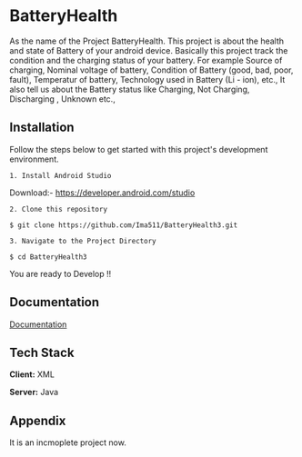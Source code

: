 
# BatteryHealth


As the  name of the Project BatteryHealth. This project is about the health and state of Battery of your android device.
Basically this project track the condition and the charging status of your battery. For example 
Source of charging, Nominal voltage of battery, Condition of Battery (good, bad, poor, fault), Temperatur of battery, 
Technology used in Battery (Li - ion), etc., It also tell us about the Battery status
like Charging, Not Charging, Discharging , Unknown etc., 


## Installation

Follow the steps below to get started with this project's development environment.

    1. Install Android Studio 
   Download:- https://developer.android.com/studio 
    
    2. Clone this repository 

    $ git clone https://github.com/Ima511/BatteryHealth3.git

    3. Navigate to the Project Directory 

    $ cd BatteryHealth3

You are ready to Develop !!
## Documentation

[Documentation](https://linktodocumentation)


## Tech Stack
**Client:** XML

**Server:** Java





## Appendix

It is an incmoplete project now. 
